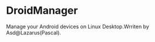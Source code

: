 DroidManager
============

Manage your Android devices on Linux Desktop.Wrriten by Asd@Lazarus(Pascal).
